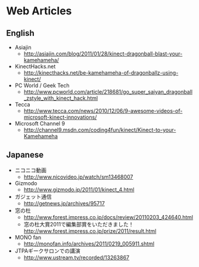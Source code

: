 # Web Articles #

## English ##

  * Asiajin
    * http://asiajin.com/blog/2011/01/28/kinect-dragonball-blast-your-kamehameha/
  * KinectHacks.net
    * http://kinecthacks.net/be-kamehameha-of-dragonballz-using-kinect/
  * PC World / Geek Tech
    * http://www.pcworld.com/article/218681/go_super_saiyan_dragonball_zstyle_with_kinect_hack.html
  * Tecca
    * http://www.tecca.com/news/2010/12/06/9-awesome-videos-of-microsoft-kinect-innovations/
  * Microsoft Channel 9
    * http://channel9.msdn.com/coding4fun/kinect/Kinect-to-your-Kamehameha

## Japanese ##

  * ニコニコ動画
    * http://www.nicovideo.jp/watch/sm13468007
  * Gizmodo
    * http://www.gizmodo.jp/2011/01/kinect_4.html
  * ガジェット通信
    * http://getnews.jp/archives/95717
  * 窓の杜
    * http://www.forest.impress.co.jp/docs/review/20110203_424640.html
    * 窓の杜大賞2011で編集部賞をいただきました！ http://www.forest.impress.co.jp/prize/2011/result.html
  * MONO fan
    * http://monofan.info/archives/2011/0219_005911.shtml
  * JTPAギークサロンでの講演
    * http://www.ustream.tv/recorded/13263867